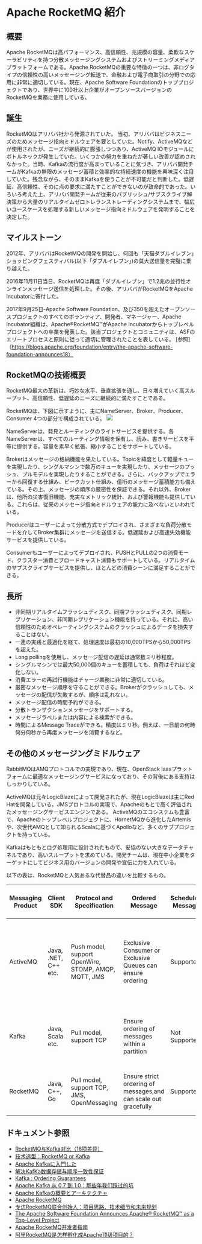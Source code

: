 # Apache RocketMQ 紹介
## 概要

Apache RocketMQは高パフォーマンス、高信頼性、兆規模の容量、柔軟なスケーラビリティを持つ分散メッセージングシステムおよびストリーミングメディアプラットフォームである。Apache RocketMQの重要な特徴の一つは、非ログタイプの信頼性の高いメッセージング転送で、金融および電子商取引の分野での応用に非常に適切している。現在、Apache Software Foundationのトッププロジェクトであり、世界中に100社以上企業がオープンソースバージョンのRocketMQを業務に使用している。

## 誕生

RocketMQはアリババ社から発源されていた。 当初、アリババはビジネスニーズのためメッセージ指向ミドルウェアを要としていた。Notify、ActiveMQなどが使用されたが、ニーズが継続的に膨張しつつあり、ActiveMQ IOモジュールにボトルネックが発生していた。いくつかの努力を重ねたが著しい改善が認めされなかった。当時、Kafkaの流行度が高まっていることに気づき、アリババ開発チームがKafkaの無限のメッセージ蓄積と効率的な持続速度の機能を興味深く注目していた。残念ながら、そのままKafkaを使うことが不可能だと判断した。低遅延、高信頼性、そのに点の要求に満たすことができないのが致命的であった。いろいろ考えた上、アリババ開発チームが従来のパブリッシュ/サブスクライブ解決策から大量のリアルタイムゼロトレランストレーディングシステムまで、幅広いユースケースを処理する新しいメッセージ指向ミドルウェアを発明することを決定した。

## マイルストーン

2012年、アリババはRocketMQの開発を開始し、何回も「天猫ダブルイレブン」ショッピングフェスティバル(以下「ダブルイレブン」)の莫大送信量を完璧に乗り越えた。

2016年11月11日当日、RocketMQは再度「ダブルイレブン」で1.2兆の並行性オンラインメッセージ送信を処理した。その後、アリババがRocketMQをApache Incubatorに寄付した。

2017年9月25日-Apache Software Foundation、及び350を超えたオープンソースプロジェクトのすべてのボランティア、開発者、マネージャー、Apache Incubator組織は、Apache®RocketMQ™がApache Incubatorからトップレベルプロジェクトへの卒業を発表した。該当プロジェクトとコミュニティは、ASFのエリートプロセスと原則に従って適切に管理されたことを表している。 [参照]（https://blogs.apache.org/foundation/entry/the-apache-software-foundation-announces18）

## RocketMQの技術概要

RocketMQ最大の革新は、巧妙な水平、垂直拡張を通し、日々増えていく高スループット、高信頼性、低遅延のニーズに継続的に満たすことである。

RocketMQは、下図に示すように、主にNameServer、Broker、Producer、Consumer 4つの部分で構成されている。
![](http://img3.tbcdn.cn/5476e8b07b923/TB1FUR8PVXXXXbbXpXXXXXXXXXX)

NameServerは、発見とルーティングのライトサービスを提供する。各NameServerは、すべてのルーティング情報を保有し、読み、書きサービスを平等に提供する。容量を素早く拡張、縮小することをサポートしている。

Brokerはメッセージの格納機能を果たしている。Topicを緯度として軽量キューを実現したり、シングルマシンで数万のキューを実現したり、メッセージのプッシュ、プルモデルを実現したりすることができる。さらに、バックアップでエラーから回復する仕組み、ピークカット仕組み、億桁のメッセージ蓄積能力も備えている。その上、メッセージの順序の厳密性を保証できる。それ以外、Brokerは、他所の災害復旧機能、充実なメトリック統計、および警報機能も提供している。これらは、従来のメッセージ指向ミドルウェアの能力に及べないといわれている。

Producerはユーザーによって分散方式でデプロイされ、さまざまな負荷分散モードを介してBroker集群にメッセージを送信する。低遅延および高速失効機能サービスを提供している。

Consumerもユーザーによってデプロイされ、PUSHとPULLの2つの消費モード、クラスター消費とブロードキャスト消費もサポートしている。リアルタイムのサブスクライブサービスを提供し、ほとんどの消費シーンに満足することができる。

## 長所

* 非同期リアルタイムフラッシュディスク、同期フラッシュディスク、同期レプリケーション、非同期レプリケーション機能を持っている。それに、高い信頼性のためオペレーティングシステムのクラッシュによるデータを損失することはない。
* 一連の実践と最適化を経て、処理速度は最初の10,000TPSから50,000TPSを超えた。 
* Long pollingを使用し、メッセージ配信の遅延は通常数ミリ秒程度。
* シングルマシンでは最大50,000個のキューを蓄積しても、負荷はそれほど変化しない。
* 消費エラーの再試行機能はチャージ業務に非常に適切している。
* 厳密なメッセージ順序を守ることができる。Brokerがクラッシュしても、メッセージの配信が失敗するが、順序は乱れない。
* メッセージ配信の時間予約ができる。
* 分散トランザクションメッセージをサポートする。
* メッセージラベルまたは内容による検索ができる。
* 時間によるMessage Traceができる。精度はミリ秒。例えば、一日前の何時何分何秒から再度メッセージを消費するなど。

## その他のメッセージングミドルウェア

RabbitMQはAMQプロトコルでの実現であり、現在、OpenStack Iaasプラットフォームに最適なメッセージングサービスになっており、その背後にある支持はしっかりしている。

ActiveMQは元々LogicBlazeによって開発されたが、現在LogicBlazeは主にRed Hatを開発している。JMSプロトコルの実現で、Apacheのもとで高く評価されたメッセージングサービスエンジンである。 ActiveMQのエコシステムも豊富で、Apacheのトップレベルプロジェクトに、HornetMQから進化したArtemisや、次世代AMQとして知られるScalaに基づくApolloなど、多くのサブプロジェクトを持っている。

Kafkaはもともとログ処理用に設計されたもので、妥協のない大きなデータチャネルであり、高いスループットを求めている。開発チームは、現在中小企業をターゲットにしてビジネス用のバージョンの開発や宣伝に力を入れている。

以下の表は、RocketMQと人気あるな代替品の違いを比較するもの。

| Messaging Product | Client SDK           | Protocol and Specification                           | Ordered Message                                                 | Scheduled Message | Batched Message                                 | BroadCast Message | Message Filter                                          | Server Triggered Redelivery | Message Storage                                                                                         | Message Retroactive                          | Message Priority | High Availability and Failover                                                 | Message Track | Configuration                                                                                                             | Management and Operation Tools                                  |
|-------------------|----------------------|------------------------------------------------------|-----------------------------------------------------------------|-------------------|-------------------------------------------------|-------------------|---------------------------------------------------------|-----------------------------|---------------------------------------------------------------------------------------------------------|----------------------------------------------|------------------|--------------------------------------------------------------------------------|---------------|---------------------------------------------------------------------------------------------------------------------------|-----------------------------------------------------------------|
| ActiveMQ          | Java, .NET, C++ etc. | Push model, support OpenWire, STOMP, AMQP, MQTT, JMS | Exclusive Consumer or Exclusive Queues can ensure ordering      | Supported         | Not Supported                                   | Supported         | Supported                                               | Not Supported               | Supports very fast persistence using JDBC along with a high performance journal，such as levelDB, kahaDB | Supported                                    | Supported        | Supported, depending on storage,if using kahadb it requires a ZooKeeper server | Not Supported | The default configuration is low level, user need to optimize the configuration parameters                                | Supported                                                       |
| Kafka             | Java, Scala etc.     | Pull model, support TCP                              | Ensure ordering of messages within a partition                  | Not Supported     | Supported, with async producer                  | Not Supported     | Supported, you can use Kafka Streams to filter messages | Not Supported               | High performance file storage                                                                           | Supported offset indicate                    | Not Supported    | Supported, requires a ZooKeeper server                                         | Not Supported | Kafka uses key-value pairs format for configuration. These values can be supplied either from a file or programmatically. | Supported, use terminal command to expose core metrics          |
| RocketMQ          | Java, C++, Go        | Pull model, support TCP, JMS, OpenMessaging          | Ensure strict ordering of messages,and can scale out gracefully | Supported         | Supported, with sync mode to avoid message loss | Supported         | Supported, property filter expressions based on SQL92   | Supported                   | High performance and low latency file storage                                                           | Supported timestamp and offset two indicates | Not Supported    | Supported, Master-Slave model, without another kit                             | Supported     | Work out of box,user only need to pay attention to a few configurations                                                   | Supported, rich web and terminal command to expose core metrics |

## ドキュメント参照

* [RocketMQ与Kafka对比（18项差异）](http://jm.taobao.org/2016/03/24/rmq-vs-Kafka/)
* [技术选型：RocketMQ or Kafka](https://zhuanlan.zhihu.com/p/60196818)
* [Apache Kafkaに入門した](https://deeeet.com/writing/2015/09/01/apache-Kafka/)
* [解决KafKa数据存储与顺序一致性保证](https://www.cnblogs.com/sunsky303/p/9511839.html)
* [Kafka : Ordering Guarantees](https://medium.com/@felipedutratine/Kafka-ordering-guarantees-99320db8f87f)
* [Apache Kafka 从 0.7 到 1.0：那些年我们踩过的坑](https://www.infoq.cn/article/MLMyoWNxqs*MzQX7lvzO)
* [Apache Kafkaの概要とアーキテクチャ](https://qiita.com/sigmalist/items/5a26ab519cbdf1e07af3)
* [Apache RocketMQ](https://rocketmq.apache.org/docs/quick-start/)
* [专访RocketMQ联合创始人：项目思路、技术细节和未来规划](http://jm.taobao.org/2017/03/03/RocketMQ-future-idea/)
* [The Apache Software Foundation Announces Apache® RocketMQ™ as a Top-Level Project](https://blogs.apache.org/foundation/entry/the-apache-software-foundation-announces18)
* [Apache RocketMQ开发者指南](http://www.itmuch.com/books/rocketmq/)
* [阿里RocketMQ是怎样孵化成Apache顶级项目的？](https://yq.aliyun.com/articles/364394)